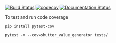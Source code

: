 [![Build Status](https://travis-ci.com/ornlneutronimaging/make_shutter_value_file.svg?token=ZSu7dA2SXEK19aLWT9Ue&branch=master)](https://travis-ci.com/ornlneutronimaging/make_shutter_value_file)
[![codecov](https://codecov.io/gh/ornlneutronimaging/make_shutter_value_file/branch/master/graph/badge.svg)](https://codecov.io/gh/ornlneutronimaging/make_shutter_value_file)
[![Documentation Status](https://readthedocs.org/projects/make-shutter-value-file/badge/?version=latest)](https://make-shutter-value-file.readthedocs.io/en/latest/?badge=latest)

To test and run code coverage

```buildoutcfg
pip install pytest-cov
```

```buildoutcfg
pytest -v --cov=shutter_value_generator tests/
```
